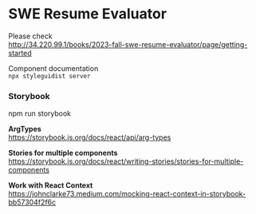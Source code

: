 # SWE Resume Evaluator

Please check  
http://34.220.99.1/books/2023-fall-swe-resume-evaluator/page/getting-started  

Component documentation  
`npx styleguidist server`

### Storybook
npm run storybook

**ArgTypes**  
https://storybook.js.org/docs/react/api/arg-types

**Stories for multiple components**      
https://storybook.js.org/docs/react/writing-stories/stories-for-multiple-components

**Work with React Context**  
https://johnclarke73.medium.com/mocking-react-context-in-storybook-bb57304f2f6c  
